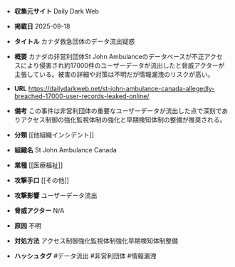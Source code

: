 - **収集元サイト**
Daily Dark Web

- **掲載日**
2025-09-18

- **タイトル**
カナダ救急団体のデータ流出疑惑

- **概要**
カナダの非営利団体St John Ambulanceのデータベースが不正アクセスにより侵害され約17000件のユーザーデータが流出したと脅威アクターが主張している。被害の詳細や対策は不明だが情報漏洩のリスクが高い。

- **URL**
https://dailydarkweb.net/st-john-ambulance-canada-allegedly-breached-17000-user-records-leaked-online/

- **備考**
この事件は非営利団体の重要なユーザーデータが流出した点で深刻でありアクセス制御の強化監視体制の強化と早期検知体制の整備が推奨される。

- **分類**
[[他組織インシデント]]

- **組織名**
St John Ambulance Canada

- **業種**
[[医療福祉]]

- **攻撃手口**
[[その他]]

- **攻撃影響**
ユーザーデータ流出

- **脅威アクター**
N/A

- **原因**
不明

- **対処方法**
アクセス制御強化監視体制強化早期検知体制整備

- **ハッシュタグ**
#データ流出 #非営利団体 #情報漏洩
